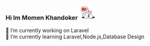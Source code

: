 ### Hi Im Momen Khandoker <img src="https://github.com/opi919/opi919/blob/main/0bf2baebc370e83b26b1e5ef6a558f07.gif" height="40" weight="40">

<!--
**opi919/opi919** is a ✨ _special_ ✨ repository because its `README.md` (this file) appears on your GitHub profile.

Here are some ideas to get you started:

- 🔭 I’m currently working on ...
- 🌱 I’m currently learning ...
- 👯 I’m looking to collaborate on ...
- 🤔 I’m looking for help with ...
- 💬 Ask me about ...
- 📫 How to reach me: ...
- 😄 Pronouns: ...
- ⚡ Fun fact: ...
-->
🔭 I’m currently working on Laravel <br/>
🌱 I’m currently learning Laravel,Node.js,Database Design
<!--<img src="https://g[](url)ithub.com/opi919/opi919/blob/main/5eKX.gif" height="200" weight="200">-->
